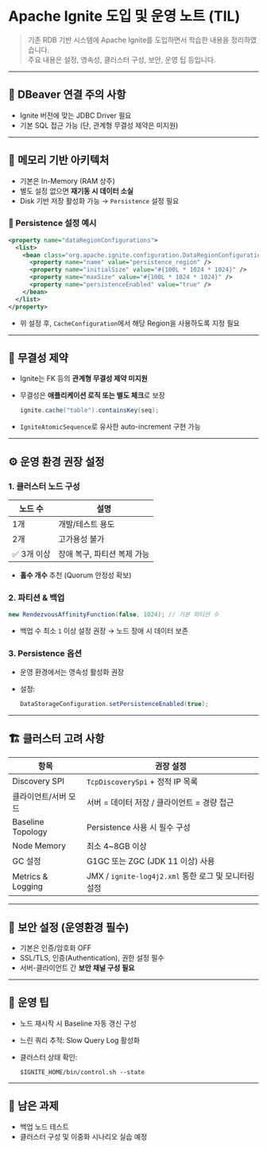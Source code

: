 # Apache Ignite 도입 및 운영 노트 (TIL)

> 기존 RDB 기반 시스템에 Apache Ignite를 도입하면서 학습한 내용을 정리하였습니다.  
> 주요 내용은 설정, 영속성, 클러스터 구성, 보안, 운영 팁 등입니다.

---

## 🔌 DBeaver 연결 주의 사항

- Ignite 버전에 맞는 JDBC Driver 필요
- 기본 SQL 접근 가능 (단, 관계형 무결성 제약은 미지원)

---

## 🧠 메모리 기반 아키텍처

- 기본은 In-Memory (RAM 상주)
- 별도 설정 없으면 **재기동 시 데이터 소실**
- Disk 기반 저장 활성화 가능 → `Persistence` 설정 필요

### 🔧 Persistence 설정 예시

```xml
<property name="dataRegionConfigurations">
  <list>
    <bean class="org.apache.ignite.configuration.DataRegionConfiguration">
      <property name="name" value="persistence_region" />
      <property name="initialSize" value="#{100L * 1024 * 1024}" />
      <property name="maxSize" value="#{100L * 1024 * 1024}" />
      <property name="persistenceEnabled" value="true" />
    </bean>
  </list>
</property>
```

- 위 설정 후, `CacheConfiguration`에서 해당 Region을 사용하도록 지정 필요

  

------

## 🔑 무결성 제약

- Ignite는 FK 등의 **관계형 무결성 제약 미지원**

- 무결성은 **애플리케이션 로직 또는 별도 체크**로 보장

  ```java
  ignite.cache("table").containsKey(seq);
  ```

- `IgniteAtomicSequence`로 유사한 auto-increment 구현 가능

------

## ⚙️ 운영 환경 권장 설정

### 1. 클러스터 노드 구성

| 노드 수    | 설명                        |
| ---------- | --------------------------- |
| 1개        | 개발/테스트 용도            |
| 2개        | 고가용성 불가               |
| ✅ 3개 이상 | 장애 복구, 파티션 복제 가능 |

- **홀수 개수** 추천 (Quorum 안정성 확보)

### 2. 파티션 & 백업

```java
new RendezvousAffinityFunction(false, 1024); // 기본 파티션 수
```

- 백업 수 최소 `1` 이상 설정 권장 → 노드 장애 시 데이터 보존

### 3. Persistence 옵션

- 운영 환경에서는 영속성 활성화 권장

- 설정:

  ```java
  DataStorageConfiguration.setPersistenceEnabled(true);
  ```

------

## 🏗 클러스터 고려 사항

| 항목                 | 권장 설정                                            |
| -------------------- | ---------------------------------------------------- |
| Discovery SPI        | `TcpDiscoverySpi` + 정적 IP 목록                     |
| 클라이언트/서버 모드 | 서버 = 데이터 저장 / 클라이언트 = 경량 접근          |
| Baseline Topology    | Persistence 사용 시 필수 구성                        |
| Node Memory          | 최소 4~8GB 이상                                      |
| GC 설정              | G1GC 또는 ZGC (JDK 11 이상) 사용                     |
| Metrics & Logging    | JMX / `ignite-log4j2.xml` 통한 로그 및 모니터링 설정 |

------

## 🔐 보안 설정 (운영환경 필수)

- 기본은 인증/암호화 OFF
- SSL/TLS, 인증(Authentication), 권한 설정 필수
- 서버-클라이언트 간 **보안 채널 구성 필요**

------

## 🧪 운영 팁

- 노드 재시작 시 Baseline 자동 갱신 구성

- 느린 쿼리 추적: Slow Query Log 활성화

- 클러스터 상태 확인:

  ```
  $IGNITE_HOME/bin/control.sh --state
  ```

------

## 📌 남은 과제

- 백업 노드 테스트
- 클러스터 구성 및 이중화 시나리오 실습 예정